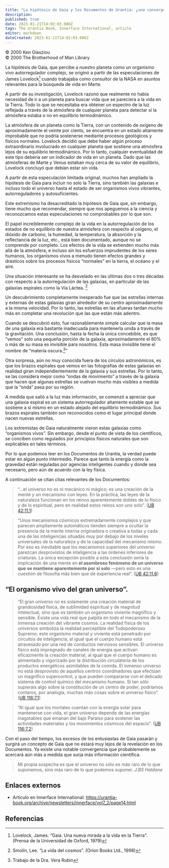 ```yaml
---
title: "La hipótesis de Gaia y los Documentos de Urantia: ¿una convergencia?"
description:
published: true
date: 2023-01-21T14:02:03.086Z
tags: The Urantia Book, Innerface International, article
editor: markdown
dateCreated: 2023-01-21T14:02:03.086Z
---
```


<p class="v-card v-sheet theme--light grey lighten-3 px-2">© 2000 Ken Glasziou<br>© 2000 The Brotherhood of Man Library</p>

La hipótesis de Gaia, que percibe a nuestro planeta como un organismo vivo autorregulador complejo, se originó a partir de las especulaciones de James Lovelock[^1] cuando trabajaba como consultor de la NASA en asuntos relevantes para la búsqueda de vida en Marte.

A partir de su investigación, Lovelock razonó que realmente no había necesidad de ir a un planeta para buscar vida que se pareciera a la vida en la Tierra. Todo lo que se necesitaba era obtener un espectro de la luz reflejada a través de la atmósfera de cualquier planeta para detectar si la atmósfera estaba o no en equilibrio termodinámico.

La atmósfera de un planeta como la Tierra, con un contenido de oxígeno de aproximadamente el veinte por ciento, se encuentra en un estado altamente improbable que no podría sostenerse mediante procesos geológicos y físicos normales. Lovelock decidió que debe haber algún proceso extraordinario involucrado en cualquier planeta que sostiene una atmósfera lejos de su equilibrio termodinámico. Por lo tanto, cualquier eventualidad de este tipo debería ser un indicador de vida en un planeta. Dado que las atmósferas de Marte y Venus estaban muy cerca de su valor de equilibrio, Lovelock concluyó que debían estar sin vida.

A partir de esta especulación limitada original, muchos han ampliado la hipótesis de Gaia para incluir no solo la Tierra, sino también las galaxias e incluso todo el universo hasta el estado de ser organismos vivos vibrantes, autorreguladores y autosuficientes.

Este extremismo ha desacreditado la hipótesis de Gaia que, sin embargo, tiene mucho que recomendar, siempre que nos apeguemos a la ciencia y reconozcamos estas especulaciones no comprobables por lo que son.

El papel increíblemente complejo de la vida en la autorregulación de los estados de no equilibrio de nuestra atmósfera con respecto al oxígeno, el dióxido de carbono, la humedad, la temperatura, la absorción y la reflectancia de la luz, etc., está bien documentado, aunque no se comprende por completo. Los efectos de la vida se extienden mucho más allá de la atmósfera, e incluso sin los esfuerzos imprudentes de los seres humanos, los organismos vivos a menudo tienen efectos grandes y drásticos sobre los procesos físicos “normales” en la tierra, el océano y el aire.

Una situación interesante se ha desvelado en las últimas dos o tres décadas con respecto a la autorregulación de las galaxias, en particular de las galaxias espirales como la Vía Láctea. [^2]

Un descubrimiento completamente inesperado fue que las estrellas internas y externas de estas galaxias giran alrededor de su centro aproximadamente a la misma velocidad. Por lo tanto, las estrellas en las afueras tardan mucho más en completar una revolución que las que están más adentro.

Cuando se descubrió esto, fue razonablemente simple calcular que la masa de una galaxia era bastante inadecuada para mantenerla unida a través de la gravitación. Una conclusión, hasta la fecha la única concebible, es que “vemos” solo una pequeña porción de la galaxia, aproximadamente el 80% o más de su masa es invisible para nosotros. Esta masa invisible tiene el nombre de “materia oscura.[^3]”

Otra sorpresa, aún no muy conocida fuera de los círculos astronómicos, es que los brazos espirales que vemos en las fotografías de estas galaxias en realidad giran independientemente de la galaxia y sus estrellas. Por lo tanto, se las considera mejor como “ondas de movimiento” a través de la galaxia que hacen que algunas estrellas se vuelvan mucho más visibles a medida que la “onda” pasa por su región.

A medida que salió a la luz más información, se comenzó a apreciar que una galaxia espiral es un sistema autorregulador altamente estable que se sostiene a sí mismo en un estado alejado del equilibrio termodinámico. Sus brazos espirales también son reconocidos como el lugar principal donde nacen nuevas estrellas.

Los extremistas de Gaia naturalmente vieron estas galaxias como “organismos vivos”. Sin embargo, desde el punto de vista de los científicos, se conciben como regulados por principios físicos naturales que son explicables en tales términos.

Por lo que podemos leer en los Documentos de Urantia, la verdad puede estar en algún punto intermedio. Parece que tanto la energía como la gravedad están reguladas por agencias inteligentes cuando y donde sea necesario, pero aún de acuerdo con la ley física.

A continuación se citan citas relevantes de los Documentos:

> “...el universo no es ni mecánico ni mágico; es una creación de la mente y un mecanismo con leyes. En la práctica, las leyes de la naturaleza funcionan en los reinos aparentemente dobles de lo físico y de lo espiritual, pero en realidad estos reinos son uno solo”. ([UB 42:11.1](/es/El_Libro_de_Urantia/42#p11_1))

> “Unos mecanismos cósmicos extremadamente complejos y que parecen ampliamente automáticos tienden siempre a ocultar la presencia de la mente interna originadora o creativa a todas y cada una de las inteligencias situadas muy por debajo de los niveles universales de la naturaleza y de la capacidad del mecanismo mismo. Por eso es inevitable que los mecanismos superiores del universo parezcan desprovistos de inteligencia a las órdenes inferiores de criaturas. La única excepción posible a esta conclusión sería la implicación de una mente en **el asombroso fenómeno de un universo que se mantiene aparentemente por sí solo** —pero esto es una cuestión de filosofía más bien que de experiencia real”. ([UB 42:11.6](/es/El_Libro_de_Urantia/42#p11_6))

## “El organismo vivo del gran universo”.

> “El gran universo no es solamente una creación material de grandiosidad física, de sublimidad espiritual y de magnitud intelectual, sino que es también un organismo viviente magnífico y sensible. Existe una vida real que palpita en todo el mecanismo de la inmensa creación del vibrante cosmos. La realidad física de los universos simboliza la realidad perceptible del Todopoderoso Supremo; este organismo material y viviente está penetrado por circuitos de inteligencia, al igual que el cuerpo humano está atravesado por una red de conductos nerviosos sensibles. El universo físico está impregnado de canales de energía que activan eficazmente la creación material, al igual que el cuerpo humano es alimentado y vigorizado por la distribución circulatoria de los productos energéticos asimilables de la comida. El inmenso universo no está desprovisto de aquellos centros coordinadores que efectúan un magnífico supercontrol, y que pueden compararse con el delicado sistema de control químico del mecanismo humano. Si tan sólo supierais algo sobre la constitución de un centro de poder, podríamos contaros, por analogía, muchas más cosas sobre el universo físico”. ([UB 116:7.1](/es/El_Libro_de_Urantia/116#p7_1))

> “Al igual que los mortales cuentan con la energía solar para mantenerse con vida, el gran universo depende de las energías inagotables que emanan del bajo Paraíso para sostener las actividades materiales y los movimientos cósmicos del espacio”. ([UB 116:7.2](/es/El_Libro_de_Urantia/116#p7_2))

Con el paso del tiempo, los excesos de los entusiastas de Gaia pasarán y surgirá un concepto de Gaia que no estará muy lejos de la revelación en los Documentos. Ya existe una notable convergencia que probablemente se acercará aún más a medida que surja más información científica.

> Mi propia sospecha es que el universo no sólo es más raro de lo que suponemos, sino más raro de lo que podemos suponer.
> _J.BS Haldane_

## Enlaces externos

* Artículo en Innerface International: https://urantia-book.org/archive/newsletters/innerface/vol7_2/page14.html

## Referencias

[^1]: Lovelock, James. “Gaia. Una nueva mirada a la vida en la Tierra”. (Prensa de la Universidad de Oxford, 1979)

[^2]: Smolin, Lee. “La vida del cosmos”. (Orion Books Ltd., 1998)

[^3]: Trabajo de la Dra. Vera Rubin


